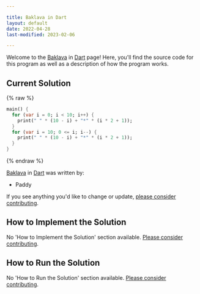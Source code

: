 ```yaml
---

title: Baklava in Dart
layout: default
date: 2022-04-28
last-modified: 2023-02-06

---
```


Welcome to the [Baklava](https://sampleprograms.io/projects/baklava) in [Dart](https://sampleprograms.io/languages/dart) page! Here, you'll find the source code for this program as well as a description of how the program works.

## Current Solution

{% raw %}

```dart
main() {
  for (var i = 0; i < 10; i++) {
    print(" " * (10 - i) + "*" * (i * 2 + 1));
  }
  for (var i = 10; 0 <= i; i--) {
    print(" " * (10 - i) + "*" * (i * 2 + 1));
  }
}
```

{% endraw %}

[Baklava](https://sampleprograms.io/projects/baklava) in [Dart](https://sampleprograms.io/languages/dart) was written by:

- Paddy

If you see anything you'd like to change or update, [please consider contributing](https://github.com/TheRenegadeCoder/sample-programs).

## How to Implement the Solution

No 'How to Implement the Solution' section available. [Please consider contributing](https://github.com/TheRenegadeCoder/sample-programs-website).

## How to Run the Solution

No 'How to Run the Solution' section available. [Please consider contributing](https://github.com/TheRenegadeCoder/sample-programs-website).
